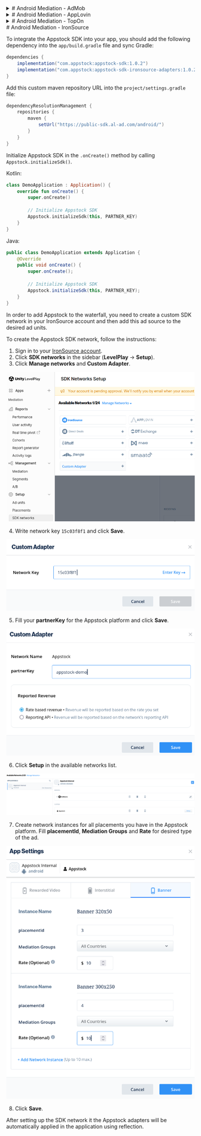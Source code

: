 <details>
<summary># Android Mediation - AdMob
</summary>

To integrate the Appstock SDK into your app, you should add the following dependency into the `app/build.gradle` file and sync Gradle:

groovy
dependencies {
  implementation("com.appstock:appstock-sdk:1.0.0")
  implementation("com.appstock:appstock-sdk-google-mobile-ads-adapters:1.0.0")
}


Add this custom maven repository URL into the `project/settings.gradle` file:

groovy
dependencyResolutionManagement {
    repositories {
        maven {
            setUrl("https://public-sdk.al-ad.com/android/")
        }
    }
}


Initialize Appstock SDK in the  `.onCreate()` method by calling `Appstock.initializeSdk()`.

Kotlin:
kotlin
class DemoApplication : Application() {
    override fun onCreate() {
        super.onCreate()

        // Initialize Appstock SDK
        Appstock.initializeSdk(this, PARTNER_KEY)
    }
}


Java:
java
public class DemoApplication extends Application {
    @Override
    public void onCreate() {
        super.onCreate();

        // Initialize Appstock SDK
        Appstock.initializeSdk(this, PARTNER_KEY);
    }
}


In order to add Appstock to the waterfall, you need to create a custom event in your AdMob account and then add this event to the respective mediation groups.

To create a Appstock custom event, follow the instructions:

1. Sign in to your [AdMob account](https://apps.admob.com).
2. Click **Mediation** in the sidebar.

<img src="images/AdMob_2.png">

3. Click the **Waterfall sources** tab.

<img src="images/AdMob_3.png">

4. Click **Custom Event**.

<img src="images/AdMob_4.png">

5. Find your app in the list and сlick **Manage mappings**.

<img src="images/AdMob_5.png">

6. Click **Add mapping**. To include multiple custom events, you’ll need to set up [additional mappings](https://support.google.com/admob/answer/13395411#manage).

<img src="images/AdMob_7.png">

7. Add the mapping details, including a mapping name. Enter a class name (required) and a parameter (optional) for each ad unit. Typically, the optional parameter contains a JSON that contains IDs (placement ID, endpoint ID) that will be used by the custom event to load ads.

Parameters:

- **placement_id** - unique identifier generated on the platform's UI.
- **endpoint_id** - unique identifier generated on the platform's UI.

Example:
json
{
  "placement_id": "5"
}


Class Name: **com.appstock.sdk.admob.AppstockGadMediationAdapter**

<img src="images/AdMob_8.png">

8. Click **Save**.

After you’ve finished setting up your custom event, you’re ready to add it to a mediation group. To add your ad source to an existing mediation group:

1. Sign in to your [AdMob account](https://apps.admob.com).
2. Click **Mediation** in the sidebar.

<img src="images/AdMob_2.png">

3. In the **Mediation group** tab, click the name of the mediation group to which you're adding the ad source.

<img src="images/AdMob_Mediation_3.png">

4. In the Waterfall ad sources table, click **Add custom event**.

<img src="images/AdMob_Mediation_4.png">

5. Enter a descriptive label for the event. Enter a manual eCPM to use for this custom event. The eCPM will be used to dynamically position the event in the mediation waterfall where it will compete with other ad sources to fill ad requests.

<img src="images/AdMob_Mediation_5.png">

6. Click **Continue**.

7. Select an existing mapping to use for this custom event or click **Add mapping** to set up a new mapping. To use multiple custom events, you’ll have to create an additional mapping for each custom event.

<img src="images/AdMob_Mediation_7.png">

8. Click **Done**.

<img src="images/AdMob_Mediation_8.png">

9. Click **Save**. The mediation group will be saved.

<img src="images/AdMob_Mediation_9.png">

</details>

<details>
<summary># Android Mediation - AppLovin
</summary>



To integrate the Appstock SDK into your app, you should add the following dependency into the `app/build.gradle` file
and sync Gradle:

groovy
dependencies {
    implementation("com.appstock:appstock-sdk:1.0.0")
    implementation("com.appstock:appstock-sdk-applovin-adapters:1.0.0")
}


Add this custom maven repository URL into the `project/settings.gradle` file:

groovy
dependencyResolutionManagement {
    repositories {
        maven {
            setUrl("https://public-sdk.al-ad.com/android/")
        }
    }
}


Initialize Appstock SDK in the  `.onCreate()` method by calling `Appstock.initializeSdk()`.

Kotlin:
kotlin
class DemoApplication : Application() {
    override fun onCreate() {
        super.onCreate()

        // Initialize Appstock SDK
        Appstock.initializeSdk(this, PARTNER_KEY)
    }
}


Java:
java
public class DemoApplication extends Application {
   @Override
   public void onCreate() {
      super.onCreate();

      // Initialize Appstock SDK
      Appstock.initializeSdk(this, PARTNER_KEY);
   }
}


To integrate the Appstock into your AppLovin monetization stack, you should enable a Appstock SDK ad network and add it
to the respective ad units.

1. In the MAX Dashboard, select [MAX > Mediation > Manage > Networks](https://dash.applovin.com/o/mediation/networks/).

<img src="images/MAX_1.png">

2. Click **Click here to add a Custom Network** at the bottom of the page. The **Create Custom Network** page appears.

<img src="images/MAX_2.png">

3. Add the information about your custom network:

   Network Type : **Choose SDK**.

   Name : **Appstock**.

   Android Adapter Class Name: `com.applovin.mediation.adapters.AppstockAppLovinMediationAdapter`

<img src="images/MAX_3.png">

4. Open [MAX > Mediation > Manage > Ad Units](https://dash.applovin.com/o/mediation/ad_units/) in the MAX dashboard.

<img src="images/MAX_4.png">

5. Select an ad unit for which you want to add the custom SDK network that you created in the previous step.

<img src="images/MAX_5.png">

6. Select which custom network you want to enable and enter the information for each placement. Refer to the network documentation to see what values you need to set for the **App ID**, **Placement ID**, and **Custom Parameters**.

<img src="images/MAX_6.png">

Typically, the custom parameters field should contain a JSON that contains IDs (placement ID, endpoint ID) that will be used to load ads.

Parameters:

- placement_id - unique identifier generated on the platform's UI.

- endpoint_id - unique identifier generated on the platform's UI.

Example: 

json
{
   "placement_id": "5"
}
</details>

<details>
<summary># Android Mediation - TopOn</summary>


To integrate the Appstock SDK into your app, you should add the following dependency into the `app/build.gradle` file
and sync Gradle:

groovy
dependencies {
    implementation("com.appstock:appstock-sdk:1.0.1")
    implementation("com.appstock:appstock-sdk-topon-adapters:1.0.1")
}


Add this custom maven repository URL into the `project/settings.gradle` file:

groovy
dependencyResolutionManagement {
    repositories {
        maven {
            setUrl("https://public-sdk.al-ad.com/android/")
        }
    }
}


Initialize Appstock SDK in the  `.onCreate()` method by calling `Appstock.initializeSdk()`.

Kotlin:

kotlin
class DemoApplication : Application() {
    override fun onCreate() {
        super.onCreate()

        // Initialize Appstock SDK
        Appstock.initializeSdk(this, PARTNER_KEY)
    }
}


Java:

java
public class DemoApplication extends Application {
    @Override
    public void onCreate() {
        super.onCreate();

        // Initialize Appstock SDK
        Appstock.initializeSdk(this, PARTNER_KEY);
    }
}


In order to add Appstock to the waterfall, you need to create a custom mediation network in your TopOn account and then
add this ad source to the desired placement.

To create the Appstock ad source, follow the instructions:

1. Sign in to your [TopOn account](https://www.toponad.com/en).
2. Click **Network** in the sidebar and click **Add custom network firm**.
3. Fill the required fields. For **Adapter class name** use these values:

- Banner - **com.appstock.sdk.topon.AppstockBannerAdapter**
- Interstitial - **com.appstock.sdk.topon.AppstockInterstitialAdapter**
- Native - **com.appstock.sdk.topon.AppstockNativeAdapter**

<img src="images/topon_1.png"/>

4. Click **Confirm**.
5. Go to **Mediation** page in the sidebar.
6. Select your app and placement id and click **Add ad source**.
7. Fill the required fields. It's important to set **Price** and **Other Parameters** (placement or endpoint id).

Fields for **Other Parameters**:

- **placement_id** - unique identifier generated on the platform's UI.
- **endpoint_id** - unique identifier generated on the platform's UI.

Example:

json
{
  "placement_id": "5"
}


<img src="images/topon_2.png"/>

8. Click **Confirm**. 


### Banner ad type

For the banner ad type it's important to set the size of TopOn banner based on screen size and the standardized ad size for Appstock banner (f.e. 320x50, 300x250, 728x90).

kotlin
    val width = 320
    val height = 50
    val adView = ATBannerView(this)

    val localExtras = HashMap<String, Any>()
    localExtras[ATAdConst.KEY.AD_WIDTH] = resources.displayMetrics.widthPixels
    localExtras[ATAdConst.KEY.AD_HEIGHT] = height * resources.displayMetrics.density
    localExtras[AppstockBannerAdapter.KEY_WIDTH] = width
    localExtras[AppstockBannerAdapter.KEY_HEIGHT] = height
    adView.setLocalExtra(localExtras)


java
    int width = 320;
    int height = 50;
    ATBannerView adView = new ATBannerView(this);

    HashMap<String, Object> localExtras = new HashMap<>();
    localExtras.put(ATAdConst.KEY.AD_WIDTH, getResources().getDisplayMetrics().widthPixels);
    localExtras.put(ATAdConst.KEY.AD_HEIGHT, height * getResources().getDisplayMetrics().density);
    localExtras.put(AppstockBannerAdapter.KEY_WIDTH, width);
    localExtras.put(AppstockBannerAdapter.KEY_HEIGHT, height);
    adView.setLocalExtra(localExtras);


### Interstitial ad type

The interstitial ad type doesn't require any additional setup in code. You just have to add the Appstock mediation for the interstitial ad unit in the TopOn server.   

### Native ad type

For the native ad unit it's important to add native assets.

kotlin
    private fun createAd() {
        // 1. Create ad unit
        val adUnit = ATNative(this, AD_UNIT_ID, createListener()).also { adUnit = it }

        // 2. Configure ad unit with native config
        val localExtras = HashMap<String, Any>()
        localExtras[AppstockNativeAdConfig.KEY_EXTRAS] = createNativeConfig()
        adUnit.setLocalExtra(localExtras)

        // 3. Load ad
        adUnit.makeAdRequest()
    }

    private fun createNativeConfig(): AppstockNativeAdConfig {
        val eventTrackingMethods = ArrayList(
            Arrays.asList(
                NativeEventTracker.EventTrackingMethod.IMAGE,
                NativeEventTracker.EventTrackingMethod.JS
            )
        )
        val eventTracker = NativeEventTracker(
            NativeEventTracker.EventType.IMPRESSION,
            eventTrackingMethods
        )

        val title = NativeTitleAsset()
        title.setLength(90)
        title.isRequired = true

        val icon = NativeImageAsset(20, 20, 20, 20)
        icon.imageType = NativeImageAsset.ImageType.ICON
        icon.isRequired = true

        val mainImage = NativeImageAsset(200, 200, 200, 200)
        mainImage.imageType = NativeImageAsset.ImageType.MAIN
        mainImage.isRequired = true

        val sponsored = NativeDataAsset()
        sponsored.len = 90
        sponsored.dataType = NativeDataAsset.DataType.SPONSORED
        sponsored.isRequired = true


        val description = NativeDataAsset()
        description.dataType = NativeDataAsset.DataType.DESC
        description.isRequired = true

        val ctaText = NativeDataAsset()
        ctaText.dataType = NativeDataAsset.DataType.CTATEXT
        ctaText.isRequired = true

        val assets = Arrays.asList(
            title,
            icon,
            mainImage,
            sponsored,
            description,
            ctaText
        )

        return AppstockNativeAdConfig.Builder()
            .setContextType(NativeContextType.SOCIAL_CENTRIC)
            .setPlacementType(NativePlacementType.CONTENT_FEED)
            .setContextSubType(NativeContextSubtype.GENERAL_SOCIAL)
            .setNativeEventTrackers(listOf(eventTracker))
            .setNativeAssets(assets)
            .build()
    }


java
    private void createAd() {
        // 1. Create ad unit
        adUnit = new ATNative(this, AD_UNIT_ID, createListener());

        // 2. Configure ad unit with native config
        HashMap<String, Object> localExtras = new HashMap<>();
        localExtras.put(AppstockNativeAdConfig.KEY_EXTRAS, createNativeConfig());
        adUnit.setLocalExtra(localExtras);

        // 3. Load ad
        adUnit.makeAdRequest();
    }

    private AppstockNativeAdConfig createNativeConfig() {
        ArrayList<NativeEventTracker.EventTrackingMethod> eventTrackingMethods = new ArrayList<>(
                Arrays.asList(
                        NativeEventTracker.EventTrackingMethod.IMAGE,
                        NativeEventTracker.EventTrackingMethod.JS
                )
        );
        NativeEventTracker eventTracker = new NativeEventTracker(
                NativeEventTracker.EventType.IMPRESSION,
                eventTrackingMethods
        );

        NativeTitleAsset title = new NativeTitleAsset();
        title.setLength(90);
        title.setRequired(true);

        NativeImageAsset icon = new NativeImageAsset(20, 20, 20, 20);
        icon.setImageType(NativeImageAsset.ImageType.ICON);
        icon.setRequired(true);

        NativeImageAsset mainImage = new NativeImageAsset(200, 200, 200, 200);
        mainImage.setImageType(NativeImageAsset.ImageType.MAIN);
        mainImage.setRequired(true);

        NativeDataAsset sponsored = new NativeDataAsset();
        sponsored.setLen(90);
        sponsored.setDataType(NativeDataAsset.DataType.SPONSORED);
        sponsored.setRequired(true);


        NativeDataAsset description = new NativeDataAsset();
        description.setDataType(NativeDataAsset.DataType.DESC);
        description.setRequired(true);

        NativeDataAsset ctaText = new NativeDataAsset();
        ctaText.setDataType(NativeDataAsset.DataType.CTATEXT);
        ctaText.setRequired(true);

        List<NativeAsset> assets = Arrays.asList(
                title,
                icon,
                mainImage,
                sponsored,
                description,
                ctaText
        );

        return new AppstockNativeAdConfig.Builder()
                .setContextType(NativeContextType.SOCIAL_CENTRIC)
                .setPlacementType(NativePlacementType.CONTENT_FEED)
                .setContextSubType(NativeContextSubtype.GENERAL_SOCIAL)
                .setNativeEventTrackers(Collections.singletonList(eventTracker))
                .setNativeAssets(assets)
                .build();
    }
</details>

<summary># Android Mediation - IronSource</summary>

To integrate the Appstock SDK into your app, you should add the following dependency into the `app/build.gradle` file
and sync Gradle:

```groovy
dependencies {
    implementation("com.appstock:appstock-sdk:1.0.2")
    implementation("com.appstock:appstock-sdk-ironsource-adapters:1.0.2")
}
```

Add this custom maven repository URL into the `project/settings.gradle` file:

```groovy
dependencyResolutionManagement {
    repositories {
        maven {
            setUrl("https://public-sdk.al-ad.com/android/")
        }
    }
}
```

Initialize Appstock SDK in the  `.onCreate()` method by calling `Appstock.initializeSdk()`.

Kotlin:

```kotlin
class DemoApplication : Application() {
    override fun onCreate() {
        super.onCreate()

        // Initialize Appstock SDK
        Appstock.initializeSdk(this, PARTNER_KEY)
    }
}
```

Java:

```java
public class DemoApplication extends Application {
    @Override
    public void onCreate() {
        super.onCreate();

        // Initialize Appstock SDK
        Appstock.initializeSdk(this, PARTNER_KEY);
    }
}
```

In order to add Appstock to the waterfall, you need to create a custom SDK network in your IronSource account and then
add this ad source to the desired ad units.

To create the Appstock SDK network, follow the instructions:

1. Sign in to your [IronSource account](https://platform.ironsrc.com).
2. Click **SDK networks** in the sidebar (**LevelPlay** -> **Setup**). 
3. Click **Manage networks** and **Custom Adapter**.

<img src="images/ironsource_1.png"/>

4. Write network key `15c03f8f1` and click **Save**.

<img src="images/ironsource_2.png"/>

5. Fill your **partnerKey** for the Appstock platform and click **Save**.

<img src="images/ironsource_3.png"/>

6. Click **Setup** in the available networks list.

<img src="images/ironsource_4.png"/>

7. Create network instances for all placements you have in the Appstock platform. Fill **placementId**, **Mediation Groups** and **Rate** for desired type of the ad.

<img src="images/ironsource_5.png"/>

8. Click **Save**. 

After setting up the SDK network it the Appstock adapters will be automatically applied in the application using reflection. 
</details>
